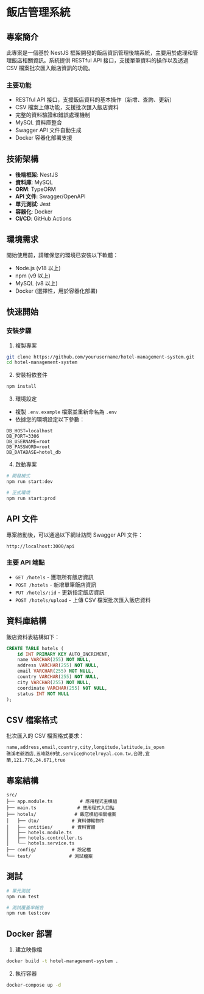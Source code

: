# 飯店管理系統

## 專案簡介
此專案是一個基於 NestJS 框架開發的飯店資訊管理後端系統，主要用於處理和管理飯店相關資訊。系統提供 RESTful API 接口，支援單筆資料的操作以及透過 CSV 檔案批次匯入飯店資訊的功能。

### 主要功能
- RESTful API 接口，支援飯店資料的基本操作（新增、查詢、更新）
- CSV 檔案上傳功能，支援批次匯入飯店資料
- 完整的資料驗證和錯誤處理機制
- MySQL 資料庫整合
- Swagger API 文件自動生成
- Docker 容器化部署支援

## 技術架構
- **後端框架**: NestJS
- **資料庫**: MySQL
- **ORM**: TypeORM
- **API 文件**: Swagger/OpenAPI
- **單元測試**: Jest
- **容器化**: Docker
- **CI/CD**: GitHub Actions

## 環境需求
開始使用前，請確保您的環境已安裝以下軟體：
- Node.js (v18 以上)
- npm (v9 以上)
- MySQL (v8 以上)
- Docker (選擇性，用於容器化部署)

## 快速開始

### 安裝步驟
1. 複製專案
```bash
git clone https://github.com/yourusername/hotel-management-system.git
cd hotel-management-system
```

2. 安裝相依套件
```bash
npm install
```

3. 環境設定
- 複製 `.env.example` 檔案並重新命名為 `.env`
- 依據您的環境設定以下參數：
```env
DB_HOST=localhost
DB_PORT=3306
DB_USERNAME=root
DB_PASSWORD=root
DB_DATABASE=hotel_db
```

4. 啟動專案
```bash
# 開發模式
npm run start:dev

# 正式環境
npm run start:prod
```

## API 文件
專案啟動後，可以通過以下網址訪問 Swagger API 文件：
```
http://localhost:3000/api
```

### 主要 API 端點
- `GET /hotels` - 獲取所有飯店資訊
- `POST /hotels` - 新增單筆飯店資訊
- `PUT /hotels/:id` - 更新指定飯店資訊
- `POST /hotels/upload` - 上傳 CSV 檔案批次匯入飯店資料

## 資料庫結構
飯店資料表結構如下：
```sql
CREATE TABLE hotels (
    id INT PRIMARY KEY AUTO_INCREMENT,
    name VARCHAR(255) NOT NULL,
    address VARCHAR(255) NOT NULL,
    email VARCHAR(255) NOT NULL,
    country VARCHAR(255) NOT NULL,
    city VARCHAR(255) NOT NULL,
    coordinate VARCHAR(255) NOT NULL,
    status INT NOT NULL
);
```

## CSV 檔案格式
批次匯入的 CSV 檔案格式要求：
```csv
name,address,email,country,city,longitude,latitude,is_open
礁溪老爺酒店,五峰路69號,service@hotelroyal.com.tw,台灣,宜蘭,121.776,24.671,true
```

## 專案結構
```
src/
├── app.module.ts          # 應用程式主模組
├── main.ts               # 應用程式入口點
├── hotels/              # 飯店模組相關檔案
│   ├── dto/            # 資料傳輸物件
│   ├── entities/       # 資料實體
│   ├── hotels.module.ts
│   ├── hotels.controller.ts
│   └── hotels.service.ts
├── config/             # 設定檔
└── test/              # 測試檔案
```

## 測試
```bash
# 單元測試
npm run test

# 測試覆蓋率報告
npm run test:cov
```

## Docker 部署
1. 建立映像檔
```bash
docker build -t hotel-management-system .
```

2. 執行容器
```bash
docker-compose up -d
```
